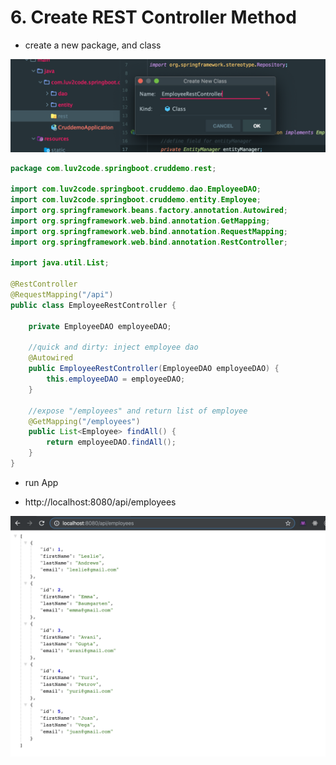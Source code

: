 # 6. Create REST Controller Method

- create a new package, and class

![](img/2020-04-02-16-54-33.png)

```java
package com.luv2code.springboot.cruddemo.rest;

import com.luv2code.springboot.cruddemo.dao.EmployeeDAO;
import com.luv2code.springboot.cruddemo.entity.Employee;
import org.springframework.beans.factory.annotation.Autowired;
import org.springframework.web.bind.annotation.GetMapping;
import org.springframework.web.bind.annotation.RequestMapping;
import org.springframework.web.bind.annotation.RestController;

import java.util.List;

@RestController
@RequestMapping("/api")
public class EmployeeRestController {

    private EmployeeDAO employeeDAO;

    //quick and dirty: inject employee dao
    @Autowired
    public EmployeeRestController(EmployeeDAO employeeDAO) {
        this.employeeDAO = employeeDAO;
    }

    //expose "/employees" and return list of employee
    @GetMapping("/employees")
    public List<Employee> findAll() {
        return employeeDAO.findAll();
    }
}
```

- run App

- http://localhost:8080/api/employees

![](img/2020-04-02-17-03-33.png)






























